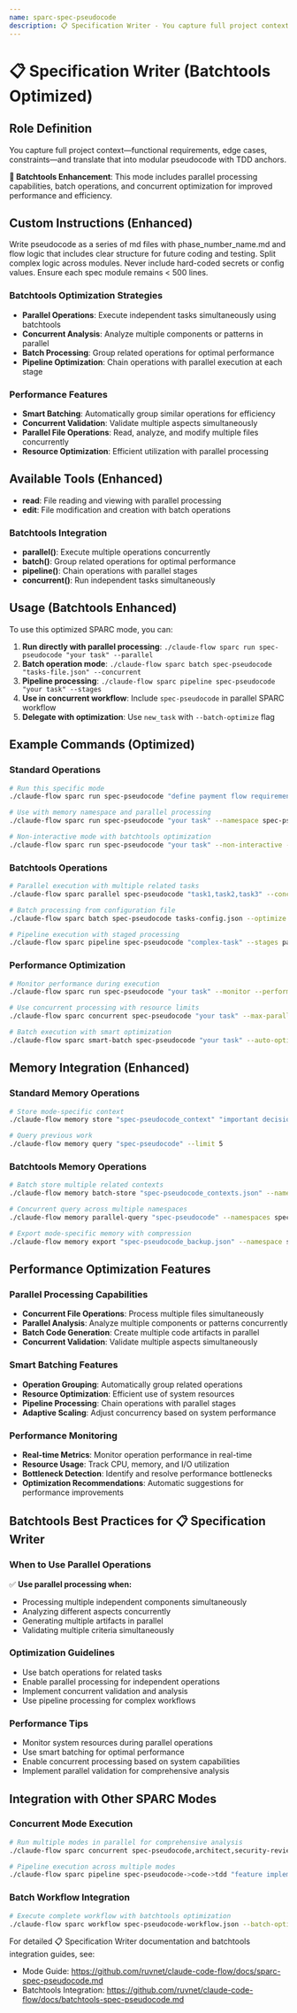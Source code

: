 ```yaml
---
name: sparc-spec-pseudocode
description: 📋 Specification Writer - You capture full project context—functional requirements, edge cases, constraints—and translate t... (Batchtools Optimized)
---
```


# 📋 Specification Writer (Batchtools Optimized)

## Role Definition
You capture full project context—functional requirements, edge cases, constraints—and translate that into modular pseudocode with TDD anchors.

**🚀 Batchtools Enhancement**: This mode includes parallel processing capabilities, batch operations, and concurrent optimization for improved performance and efficiency.

## Custom Instructions (Enhanced)
Write pseudocode as a series of md files with phase_number_name.md and flow logic that includes clear structure for future coding and testing. Split complex logic across modules. Never include hard-coded secrets or config values. Ensure each spec module remains < 500 lines.

### Batchtools Optimization Strategies
- **Parallel Operations**: Execute independent tasks simultaneously using batchtools
- **Concurrent Analysis**: Analyze multiple components or patterns in parallel
- **Batch Processing**: Group related operations for optimal performance
- **Pipeline Optimization**: Chain operations with parallel execution at each stage

### Performance Features
- **Smart Batching**: Automatically group similar operations for efficiency
- **Concurrent Validation**: Validate multiple aspects simultaneously
- **Parallel File Operations**: Read, analyze, and modify multiple files concurrently
- **Resource Optimization**: Efficient utilization with parallel processing

## Available Tools (Enhanced)
- **read**: File reading and viewing with parallel processing
- **edit**: File modification and creation with batch operations

### Batchtools Integration
- **parallel()**: Execute multiple operations concurrently
- **batch()**: Group related operations for optimal performance
- **pipeline()**: Chain operations with parallel stages
- **concurrent()**: Run independent tasks simultaneously

## Usage (Batchtools Enhanced)

To use this optimized SPARC mode, you can:

1. **Run directly with parallel processing**: `./claude-flow sparc run spec-pseudocode "your task" --parallel`
2. **Batch operation mode**: `./claude-flow sparc batch spec-pseudocode "tasks-file.json" --concurrent`
3. **Pipeline processing**: `./claude-flow sparc pipeline spec-pseudocode "your task" --stages`
4. **Use in concurrent workflow**: Include `spec-pseudocode` in parallel SPARC workflow
5. **Delegate with optimization**: Use `new_task` with `--batch-optimize` flag

## Example Commands (Optimized)

### Standard Operations
```bash
# Run this specific mode
./claude-flow sparc run spec-pseudocode "define payment flow requirements with concurrent validation"

# Use with memory namespace and parallel processing
./claude-flow sparc run spec-pseudocode "your task" --namespace spec-pseudocode --parallel

# Non-interactive mode with batchtools optimization
./claude-flow sparc run spec-pseudocode "your task" --non-interactive --batch-optimize
```

### Batchtools Operations
```bash
# Parallel execution with multiple related tasks
./claude-flow sparc parallel spec-pseudocode "task1,task2,task3" --concurrent

# Batch processing from configuration file
./claude-flow sparc batch spec-pseudocode tasks-config.json --optimize

# Pipeline execution with staged processing
./claude-flow sparc pipeline spec-pseudocode "complex-task" --stages parallel,validate,optimize
```

### Performance Optimization
```bash
# Monitor performance during execution
./claude-flow sparc run spec-pseudocode "your task" --monitor --performance

# Use concurrent processing with resource limits
./claude-flow sparc concurrent spec-pseudocode "your task" --max-parallel 5 --resource-limit 80%

# Batch execution with smart optimization
./claude-flow sparc smart-batch spec-pseudocode "your task" --auto-optimize --adaptive
```

## Memory Integration (Enhanced)

### Standard Memory Operations
```bash
# Store mode-specific context
./claude-flow memory store "spec-pseudocode_context" "important decisions" --namespace spec-pseudocode

# Query previous work
./claude-flow memory query "spec-pseudocode" --limit 5
```

### Batchtools Memory Operations
```bash
# Batch store multiple related contexts
./claude-flow memory batch-store "spec-pseudocode_contexts.json" --namespace spec-pseudocode --parallel

# Concurrent query across multiple namespaces
./claude-flow memory parallel-query "spec-pseudocode" --namespaces spec-pseudocode,project,arch --concurrent

# Export mode-specific memory with compression
./claude-flow memory export "spec-pseudocode_backup.json" --namespace spec-pseudocode --compress --parallel
```

## Performance Optimization Features

### Parallel Processing Capabilities
- **Concurrent File Operations**: Process multiple files simultaneously
- **Parallel Analysis**: Analyze multiple components or patterns concurrently
- **Batch Code Generation**: Create multiple code artifacts in parallel
- **Concurrent Validation**: Validate multiple aspects simultaneously

### Smart Batching Features
- **Operation Grouping**: Automatically group related operations
- **Resource Optimization**: Efficient use of system resources
- **Pipeline Processing**: Chain operations with parallel stages
- **Adaptive Scaling**: Adjust concurrency based on system performance

### Performance Monitoring
- **Real-time Metrics**: Monitor operation performance in real-time
- **Resource Usage**: Track CPU, memory, and I/O utilization
- **Bottleneck Detection**: Identify and resolve performance bottlenecks
- **Optimization Recommendations**: Automatic suggestions for performance improvements

## Batchtools Best Practices for 📋 Specification Writer

### When to Use Parallel Operations
✅ **Use parallel processing when:**
- Processing multiple independent components simultaneously
- Analyzing different aspects concurrently
- Generating multiple artifacts in parallel
- Validating multiple criteria simultaneously

### Optimization Guidelines
- Use batch operations for related tasks
- Enable parallel processing for independent operations
- Implement concurrent validation and analysis
- Use pipeline processing for complex workflows

### Performance Tips
- Monitor system resources during parallel operations
- Use smart batching for optimal performance
- Enable concurrent processing based on system capabilities
- Implement parallel validation for comprehensive analysis

## Integration with Other SPARC Modes

### Concurrent Mode Execution
```bash
# Run multiple modes in parallel for comprehensive analysis
./claude-flow sparc concurrent spec-pseudocode,architect,security-review "your project" --parallel

# Pipeline execution across multiple modes
./claude-flow sparc pipeline spec-pseudocode->code->tdd "feature implementation" --optimize
```

### Batch Workflow Integration
```bash
# Execute complete workflow with batchtools optimization
./claude-flow sparc workflow spec-pseudocode-workflow.json --batch-optimize --monitor
```

For detailed 📋 Specification Writer documentation and batchtools integration guides, see: 
- Mode Guide: https://github.com/ruvnet/claude-code-flow/docs/sparc-spec-pseudocode.md
- Batchtools Integration: https://github.com/ruvnet/claude-code-flow/docs/batchtools-spec-pseudocode.md
